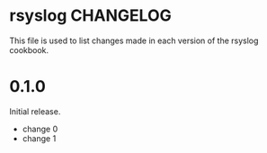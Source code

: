 # rsyslog CHANGELOG

This file is used to list changes made in each version of the rsyslog cookbook.

# 0.1.0

Initial release.

- change 0
- change 1

